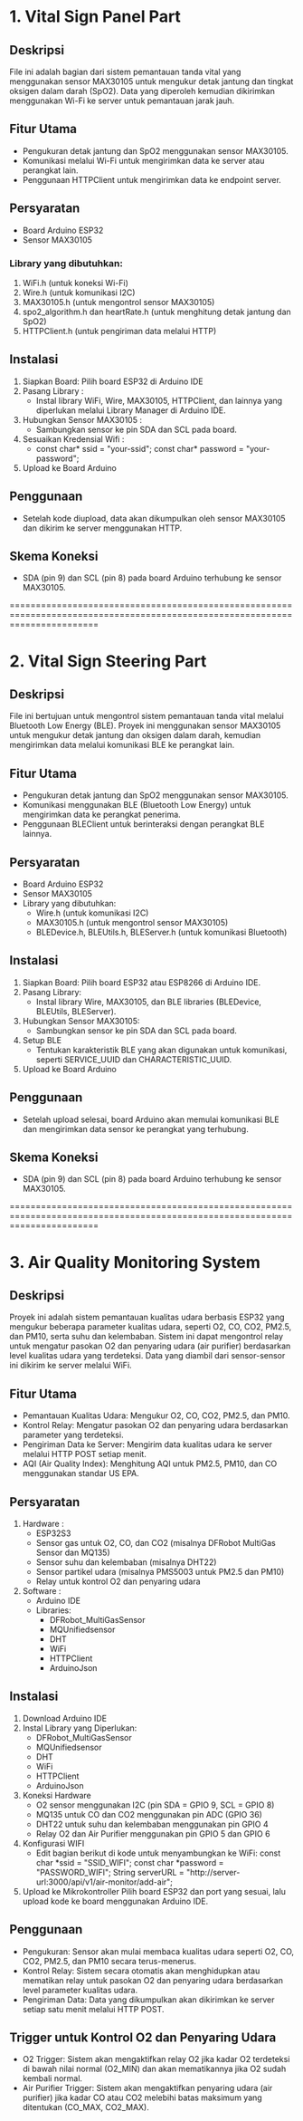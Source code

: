 # 1. Vital Sign Panel Part
## Deskripsi
File ini adalah bagian dari sistem pemantauan tanda vital yang menggunakan sensor MAX30105 untuk mengukur detak jantung dan tingkat oksigen dalam darah (SpO2). Data yang diperoleh kemudian dikirimkan menggunakan Wi-Fi ke server untuk pemantauan jarak jauh.

## Fitur Utama
- Pengukuran detak jantung dan SpO2 menggunakan sensor MAX30105.
- Komunikasi melalui Wi-Fi untuk mengirimkan data ke server atau perangkat lain.
- Penggunaan HTTPClient untuk mengirimkan data ke endpoint server.

## Persyaratan
- Board Arduino ESP32
- Sensor MAX30105
### Library yang dibutuhkan:
1. WiFi.h (untuk koneksi Wi-Fi)
2. Wire.h (untuk komunikasi I2C)
3. MAX30105.h (untuk mengontrol sensor MAX30105)
4. spo2_algorithm.h dan heartRate.h (untuk menghitung detak jantung dan SpO2)
5. HTTPClient.h (untuk pengiriman data melalui HTTP)

## Instalasi 
1. Siapkan Board: Pilih board ESP32 di Arduino IDE
2. Pasang Library :
   - Instal library WiFi, Wire, MAX30105, HTTPClient, dan lainnya yang diperlukan melalui Library Manager di Arduino IDE.
3. Hubungkan Sensor MAX30105 :
   - Sambungkan sensor ke pin SDA dan SCL pada board.
4. Sesuaikan Kredensial Wifi :
   -    const char* ssid = "your-ssid";
         const char* password = "your-password";
5. Upload ke Board Arduino  

## Penggunaan 
- Setelah kode diupload, data akan dikumpulkan oleh sensor MAX30105 dan dikirim ke server menggunakan HTTP.

## Skema Koneksi 
- SDA (pin 9) dan SCL (pin 8) pada board Arduino terhubung ke sensor MAX30105.
  
=============================================================================================================================

# 2. Vital Sign Steering Part
## Deskripsi 
File ini bertujuan untuk mengontrol sistem pemantauan tanda vital melalui Bluetooth Low Energy (BLE). Proyek ini menggunakan sensor MAX30105 untuk mengukur detak jantung dan oksigen dalam darah, kemudian mengirimkan data melalui komunikasi BLE ke perangkat lain.

## Fitur Utama
- Pengukuran detak jantung dan SpO2 menggunakan sensor MAX30105.
- Komunikasi menggunakan BLE (Bluetooth Low Energy) untuk mengirimkan data ke perangkat penerima.
- Penggunaan BLEClient untuk berinteraksi dengan perangkat BLE lainnya.

## Persyaratan
- Board Arduino ESP32
- Sensor MAX30105
- Library yang dibutuhkan:
     - Wire.h (untuk komunikasi I2C)
     - MAX30105.h (untuk mengontrol sensor MAX30105)
     - BLEDevice.h, BLEUtils.h, BLEServer.h (untuk komunikasi Bluetooth)

## Instalasi
1. Siapkan Board: Pilih board ESP32 atau ESP8266 di Arduino IDE.
2. Pasang Library:
   - Instal library Wire, MAX30105, dan BLE libraries (BLEDevice, BLEUtils, BLEServer).
3. Hubungkan Sensor MAX30105:
   - Sambungkan sensor ke pin SDA dan SCL pada board.
4. Setup BLE
   - Tentukan karakteristik BLE yang akan digunakan untuk komunikasi, seperti SERVICE_UUID dan CHARACTERISTIC_UUID.
5. Upload ke Board Arduino

## Penggunaan 
- Setelah upload selesai, board Arduino akan memulai komunikasi BLE dan mengirimkan data sensor ke perangkat yang terhubung.

## Skema Koneksi 
- SDA (pin 9) dan SCL (pin 8) pada board Arduino terhubung ke sensor MAX30105.

=============================================================================================================================

# 3. Air Quality Monitoring System
## Deskripsi 
Proyek ini adalah sistem pemantauan kualitas udara berbasis ESP32 yang mengukur beberapa parameter kualitas udara, seperti O2, CO, CO2, PM2.5, dan PM10, serta suhu dan kelembaban. Sistem ini dapat mengontrol relay untuk mengatur pasokan O2 dan penyaring udara (air purifier) berdasarkan level kualitas udara yang terdeteksi. Data yang diambil dari sensor-sensor ini dikirim ke server melalui WiFi.

## Fitur Utama
- Pemantauan Kualitas Udara: Mengukur O2, CO, CO2, PM2.5, dan PM10.
- Kontrol Relay: Mengatur pasokan O2 dan penyaring udara berdasarkan parameter yang terdeteksi.
- Pengiriman Data ke Server: Mengirim data kualitas udara ke server melalui HTTP POST setiap menit.
- AQI (Air Quality Index): Menghitung AQI untuk PM2.5, PM10, dan CO menggunakan standar US EPA.
  
## Persyaratan
1. Hardware :
   - ESP32S3
   - Sensor gas untuk O2, CO, dan CO2 (misalnya DFRobot MultiGas Sensor dan MQ135)
   - Sensor suhu dan kelembaban (misalnya DHT22)
   - Sensor partikel udara (misalnya PMS5003 untuk PM2.5 dan PM10)
   - Relay untuk kontrol O2 dan penyaring udara
2. Software :
   - Arduino IDE
   - Libraries:
      - DFRobot_MultiGasSensor
      - MQUnifiedsensor
      - DHT
      - WiFi
      - HTTPClient
      - ArduinoJson

## Instalasi
1. Download Arduino IDE
2. Instal Library yang Diperlukan:
   - DFRobot_MultiGasSensor
   - MQUnifiedsensor
   - DHT
   - WiFi
   - HTTPClient
   - ArduinoJson
3. Koneksi Hardware
   - O2 sensor menggunakan I2C (pin SDA = GPIO 9, SCL = GPIO 8)
   - MQ135 untuk CO dan CO2 menggunakan pin ADC (GPIO 36)
   - DHT22 untuk suhu dan kelembaban menggunakan pin GPIO 4
   - Relay O2 dan Air Purifier menggunakan pin GPIO 5 dan GPIO 6
4. Konfigurasi WIFI
   - Edit bagian berikut di kode untuk menyambungkan ke WiFi:
   const char *ssid = "SSID_WIFI";
   const char *password = "PASSWORD_WIFI";
   String serverURL = "http://server-url:3000/api/v1/air-monitor/add-air";
5. Upload ke Mikrokontroller
   Pilih board ESP32 dan port yang sesuai, lalu upload kode ke board menggunakan Arduino IDE.

## Penggunaan 
- Pengukuran: Sensor akan mulai membaca kualitas udara seperti O2, CO, CO2, PM2.5, dan PM10 secara terus-menerus.
- Kontrol Relay: Sistem secara otomatis akan menghidupkan atau mematikan relay untuk pasokan O2 dan penyaring udara berdasarkan level parameter kualitas udara.
- Pengiriman Data: Data yang dikumpulkan akan dikirimkan ke server setiap satu menit melalui HTTP POST.

## Trigger untuk Kontrol O2 dan Penyaring Udara
- O2 Trigger: Sistem akan mengaktifkan relay O2 jika kadar O2 terdeteksi di bawah nilai normal (O2_MIN) dan akan mematikannya jika O2 sudah kembali normal.
- Air Purifier Trigger: Sistem akan mengaktifkan penyaring udara (air purifier) jika kadar CO atau CO2 melebihi batas maksimum yang ditentukan (CO_MAX, CO2_MAX).
